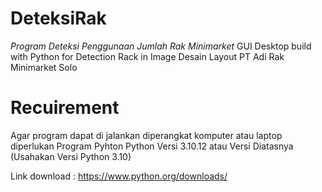 # DeteksiRak
*Program Deteksi Penggunaan Jumlah Rak Minimarket*
GUI Desktop build with Python for Detection Rack in Image Desain Layout PT Adi Rak Minimarket Solo

# Recuirement
Agar program dapat di jalankan diperangkat komputer atau laptop diperlukan Program Pyhton
Python Versi 3.10.12 atau Versi Diatasnya (Usahakan Versi Python 3.10)

Link download : 
https://www.python.org/downloads/
